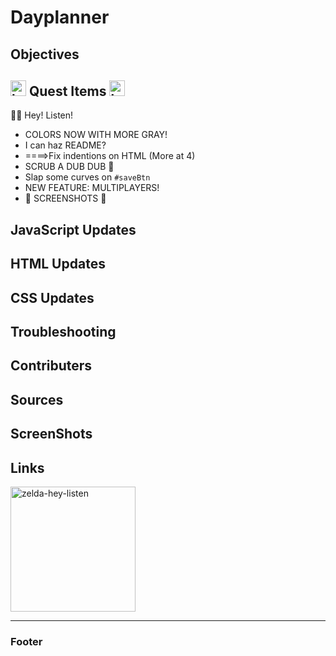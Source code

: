 # Dayplanner

## **Objectives**

## <img src="https://64.media.tumblr.com/tumblr_mdghlnkX3f1qdtfd6o1_400.gif" alt="hyrule-crest" width="25"/> **Quest Items** <img src="https://64.media.tumblr.com/tumblr_mdghlnkX3f1qdtfd6o1_400.gif" alt="hyrule-crest" width="25"/>

🧚🏻 Hey! Listen!

   * COLORS NOW WITH MORE GRAY! 
   * I can haz README?
   * ====>Fix indentions on HTML (More at 4)
   * SCRUB A DUB DUB 🛁
   * Slap some curves on `#saveBtn`
   * NEW FEATURE: MULTIPLAYERS!
   * 📸  SCREENSHOTS 👀


## **JavaScript Updates**
## **HTML Updates**
## **CSS Updates**
## **Troubleshooting**
## **Contributers**
## **Sources**
## **ScreenShots**
## **Links**
<img src="https://31.media.tumblr.com/tumblr_m8rs5jxdFv1rd2i8so1_500.gif" alt="zelda-hey-listen" width="200"/>

------------------------------------------------------------------------------
### Footer
